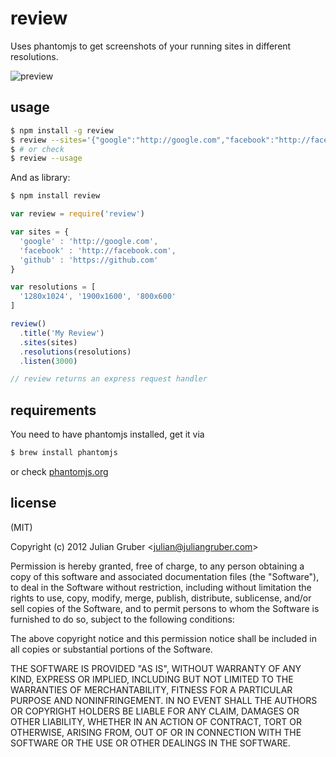 
# review

Uses phantomjs to get screenshots of your running sites in different resolutions.

![preview](http://f.cl.ly/items/3T2k0x0N0M0T3y1j2Y1c/Screen%20Shot%202013-01-14%20at%2011.38.41%20PM.png)

## usage

```bash
$ npm install -g review
$ review --sites='{"google":"http://google.com","facebook":"http://facebook.com"}' --resolutions='["1440x900","1280x1024"]' --port 3000
$ # or check
$ review --usage
```

And as library:

```bash
$ npm install review
```

```js
var review = require('review')

var sites = {
  'google' : 'http://google.com',
  'facebook' : 'http://facebook.com',
  'github' : 'https://github.com'
}

var resolutions = [
  '1280x1024', '1900x1600', '800x600'
]

review()
  .title('My Review')
  .sites(sites)
  .resolutions(resolutions)
  .listen(3000)

// review returns an express request handler
```

## requirements

You need to have phantomjs installed, get it via

```bash
$ brew install phantomjs
```

or check [phantomjs.org](http://phantomjs.org/)

## license

(MIT)

Copyright (c) 2012 Julian Gruber &lt;julian@juliangruber.com&gt;

Permission is hereby granted, free of charge, to any person obtaining a copy of this software and associated documentation files (the "Software"), to deal in the Software without restriction, including without limitation the rights to use, copy, modify, merge, publish, distribute, sublicense, and/or sell copies of the Software, and to permit persons to whom the Software is furnished to do so, subject to the following conditions:

The above copyright notice and this permission notice shall be included in all copies or substantial portions of the Software.

THE SOFTWARE IS PROVIDED "AS IS", WITHOUT WARRANTY OF ANY KIND, EXPRESS OR IMPLIED, INCLUDING BUT NOT LIMITED TO THE WARRANTIES OF MERCHANTABILITY, FITNESS FOR A PARTICULAR PURPOSE AND NONINFRINGEMENT. IN NO EVENT SHALL THE AUTHORS OR COPYRIGHT HOLDERS BE LIABLE FOR ANY CLAIM, DAMAGES OR OTHER LIABILITY, WHETHER IN AN ACTION OF CONTRACT, TORT OR OTHERWISE, ARISING FROM, OUT OF OR IN CONNECTION WITH THE SOFTWARE OR THE USE OR OTHER DEALINGS IN THE SOFTWARE.